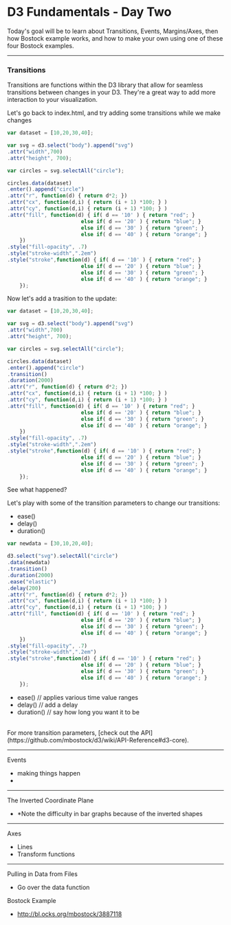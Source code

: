 # D3 Fundamentals - Day Two #

Today's goal will be to learn about Transitions, Events, Margins/Axes, then how Bostock example works, and how to make your own using one of these four Bostock examples.

--- 


### Transitions ###
Transitions are functions within the D3 library that allow for seamless transitions between changes in your D3. They're a great way to add more interaction to your visualization. 

Let's go back to index.html, and try adding some transitions while we make changes
```javascript
var dataset = [10,20,30,40];

var svg = d3.select("body").append("svg")
.attr("width",700)
.attr("height", 700);

var circles = svg.selectAll("circle");

circles.data(dataset)
.enter().append("circle")
.attr("r", function(d) { return d*2; })
.attr("cx", function(d,i) { return (i + 1) *100; } )
.attr("cy", function(d,i) { return (i + 1) *100; } )
.attr("fill", function(d) { if( d == '10' ) { return "red"; } 
                        else if( d == '20' ) { return "blue"; }
                        else if( d == '30' ) { return "green"; }
                        else if( d == '40' ) { return "orange"; }
    })
.style("fill-opacity", .7)
.style("stroke-width",".2em")
.style("stroke",function(d) { if( d == '10' ) { return "red"; } 
                        else if( d == '20' ) { return "blue"; }
                        else if( d == '30' ) { return "green"; }
                        else if( d == '40' ) { return "orange"; }
    }); 
```

Now let's add a trasition to the update:
```javascript
var dataset = [10,20,30,40];

var svg = d3.select("body").append("svg")
.attr("width",700)
.attr("height", 700);

var circles = svg.selectAll("circle");

circles.data(dataset)
.enter().append("circle")
.transition()
.duration(2000)
.attr("r", function(d) { return d*2; })
.attr("cx", function(d,i) { return (i + 1) *100; } )
.attr("cy", function(d,i) { return (i + 1) *100; } )
.attr("fill", function(d) { if( d == '10' ) { return "red"; } 
                        else if( d == '20' ) { return "blue"; }
                        else if( d == '30' ) { return "green"; }
                        else if( d == '40' ) { return "orange"; }
    })
.style("fill-opacity", .7)
.style("stroke-width",".2em")
.style("stroke",function(d) { if( d == '10' ) { return "red"; } 
                        else if( d == '20' ) { return "blue"; }
                        else if( d == '30' ) { return "green"; }
                        else if( d == '40' ) { return "orange"; }
    });
```

See what happened? 

Let's play with some of the transition parameters to change our transitions:
- ease()
- delay()
- duration()

```javascript
var newdata = [30,10,20,40];

d3.select("svg").selectAll("circle")
.data(newdata)
.transition()
.duration(2000)
.ease("elastic")
.delay(200)
.attr("r", function(d) { return d*2; })
.attr("cx", function(d,i) { return (i + 1) *100; } )
.attr("cy", function(d,i) { return (i + 1) *100; } )
.attr("fill", function(d) { if( d == '10' ) { return "red"; } 
                        else if( d == '20' ) { return "blue"; }
                        else if( d == '30' ) { return "green"; }
                        else if( d == '40' ) { return "orange"; }
    })
.style("fill-opacity", .7)
.style("stroke-width",".2em")
.style("stroke",function(d) { if( d == '10' ) { return "red"; } 
                        else if( d == '20' ) { return "blue"; }
                        else if( d == '30' ) { return "green"; }
                        else if( d == '40' ) { return "orange"; }
    });
```

- ease() // applies various time value ranges
- delay() // add a delay 
- duration() // say how long you want it to be
<br />
For more transition parameters, [check out the API](https://github.com/mbostock/d3/wiki/API-Reference#d3-core).






---


Events
- making things happen
- 

---


The Inverted Coordinate Plane
- *Note the difficulty in bar graphs because of the inverted shapes



---

Axes 
- Lines
- Transform functions 



---
Pulling in Data from Files
- Go over the data function



Bostock Example 
- http://bl.ocks.org/mbostock/3887118
